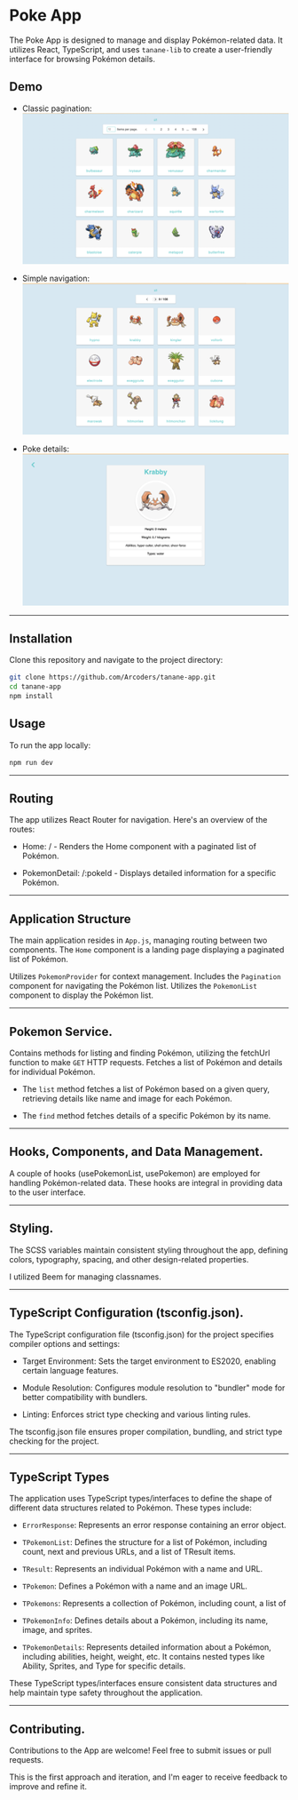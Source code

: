 # Poke App

The Poke App is designed to manage and display Pokémon-related data. It utilizes React, TypeScript, and uses `tanane-lib` to create a user-friendly interface for browsing Pokémon details.

## Demo
* Classic pagination:
![Alt Text](./docs/img/default.png)

* Simple navigation:
![Alt Text](./docs/img/simple.png)

* Poke details:
![Alt Text](./docs/img/details.png)

---
## Installation

Clone this repository and navigate to the project directory:

```bash
git clone https://github.com/Arcoders/tanane-app.git
cd tanane-app
npm install 
```

## Usage
To run the app locally:

```bash
npm run dev 
```

---

## Routing

The app utilizes React Router for navigation. Here's an overview of the routes:

* Home: / - Renders the Home component with a paginated list of Pokémon.

* PokemonDetail: /:pokeId - Displays detailed information for a specific Pokémon.

---

## Application Structure

The main application resides in `App.js`, managing routing between two components.
The `Home` component is a landing page displaying a paginated list of Pokémon.

Utilizes `PokemonProvider` for context management.
Includes the `Pagination` component for navigating the Pokémon list.
Utilizes the `PokemonList` component to display the Pokémon list.

---

## Pokemon Service.

Contains methods for listing and finding Pokémon, utilizing the fetchUrl function to make `GET` HTTP requests.
Fetches a list of Pokémon and details for individual Pokémon.


* The `list` method fetches a list of Pokémon based on a given query, retrieving details like name and image for each Pokémon.

* The `find` method fetches details of a specific Pokémon by its name.

---

## Hooks, Components, and Data Management.

A couple of hooks (usePokemonList, usePokemon) are employed for handling Pokémon-related data. These hooks are integral in providing data to the user interface.

---

## Styling.

The SCSS variables maintain consistent styling throughout the app, defining colors, typography, spacing, and other design-related properties.

I utilized Beem for managing classnames.

---

## TypeScript Configuration (tsconfig.json).

The TypeScript configuration file (tsconfig.json) for the project specifies compiler options and settings:

* Target Environment: Sets the target environment to ES2020, enabling certain language features.

* Module Resolution: Configures module resolution to "bundler" mode for better compatibility with bundlers.

* Linting: Enforces strict type checking and various linting rules.

The tsconfig.json file ensures proper compilation, bundling, and strict type checking for the project.

---

## TypeScript Types

The application uses TypeScript types/interfaces to define the shape of different data structures related to Pokémon. These types include:

* `ErrorResponse`: Represents an error response containing an error object.

* `TPokemonList`: Defines the structure for a list of Pokémon, including count, next and previous URLs, and a list of TResult items.

* `TResult`: Represents an individual Pokémon with a name and URL.

* `TPokemon`: Defines a Pokémon with a name and an image URL.

* `TPokemons`: Represents a collection of Pokémon, including count, a list of 

* `TPokemonInfo`: Defines details about a Pokémon, including its name, image, and sprites.

* `TPokemonDetails`: Represents detailed information about a Pokémon, including abilities, height, weight, etc. It contains nested types like Ability, Sprites, and Type for specific details.


These TypeScript types/interfaces ensure consistent data structures and help maintain type safety throughout the application.

---

## Contributing.

Contributions to the App are welcome! Feel free to submit issues or pull requests.

This is the first approach and iteration, and I'm eager to receive feedback to improve and refine it.
